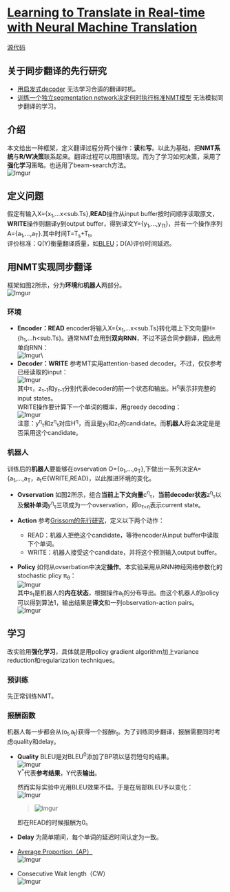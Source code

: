 # [Learning to Translate in Real-time with Neural Machine Translation](https://arxiv.org/abs/1610.00388)
[源代码](https://github.com/nyu-dl/dl4mt-simul-trans)
## 关于同步翻译的先行研究
- [用启发式decoder](https://arxiv.org/abs/1606.02012)
  无法学习合适的翻译时机。
- [训练一个独立segmentation network决定何时执行标准NMT模型](https://www.semanticscholar.org/paper/Simultaneous-Machine-Translation-using-Deep-Satija-Pineau/ee1eacd383ffaf0b4b00d7326dd4e6efc80dbb74)
  无法模拟同步翻译的学习。
## 介绍
本文给出一种框架，定义翻译过程分两个操作：**读**和**写**。以此为基础，把**NMT系统**与**R/W决策**联系起来。翻译过程可以用图1表现。而为了学习如何决策，采用了**强化学习**策略。也适用了beam-search方法。\
![Imgur](https://i.imgur.com/sGhahkH.png)
## 定义问题
假定有输入X={x<sub>1</sub>,&hellip;x<sub.Ts</sub>},**READ**操作从input buffer按时间顺序读取原文，**WRITE**操作则翻译y到output buffer，得到译文Y={y<sub>1</sub>,&hellip;,y<sub>Tt</sub>}，并有一个操作序列A={a<sub>1</sub>,&hellip;,a<sub>T</sub>}.其中时间T=T<sub>s</sub>+T<sub>t</sub>。\
评价标准：Q(Y)衡量翻译质量，如[BLEU](https://www.aclweb.org/anthology/P02-1040)；D(A)评价时间延迟。
## 用NMT实现同步翻译
框架如图2所示，分为**环境**和**机器人**两部分。\
![Imgur](https://i.imgur.com/6sFvGPp.png)
### 环境
- **Encoder：READ**
encoder将输入X={x<sub>1</sub>,&hellip;x<sub.Ts</sub>}转化喂上下文向量H={h<sub>1</sub>,&hellip;h<sub.Ts</sub>}。通常NMT会用到**双向RNN**，不过不适合同步翻译，因此用单向RNN：\
![Imgur](https://i.imgur.com/ZSIo9qi.png)\
- **Decoder：WRITE**
参考MT实用attention-based decoder。不过，仅仅参考已经读取的input：\
![Imgur](https://i.imgur.com/Nf9horI.png)\
其中&tau;，z<sub>&tau;-1</sub>和y<sub>&tau;-1</sub>分别代表decoder的前一个状态和输出。H<sup>&eta;</sup>表示非完整的input states。\
WRITE操作要计算下一个单词的概率，用greedy decoding：\
![Imgur](https://i.imgur.com/SJyV7fg.png)\
注意：y<sup>&eta;</sup><sub>&tau;</sub>和z<sup>&eta;</sup><sub>&tau;</sub>对应H<sup>&eta;</sup>，而且是y<sub>&tau;</sub>和z<sub>&tau;</sub>的candidate。而**机器人**将会决定是是否采用这个candidate。
### 机器人
训练后的**机器人**要能够在ovservation O={o<sub>1</sub>,&hellip;,o<sub>T</sub>},下做出一系列决定A={a<sub>1</sub>,&hellip;,a<sub>T</sub>，a<sub>t</sub>&isin;{WRITE,READ}，以此推进环境的变化。

- **Ovservation**
如图2所示，组合**当前上下文向量**c<sup>&eta;</sup><sub>&tau;</sub>，**当前decoder状态**z<sup>&eta;</sup><sub>&tau;</sub>以及**候补单词**y<sup>&eta;</sup><sub>&tau;</sub>三项成为一个ovservation，即o<sub>&tau;+&eta;</sub>表示current state。
- **Action**
参考[Grissom的先行研究](https://www.aclweb.org/anthology/D14-1140/)，定义以下两个动作：

  - READ：机器人拒绝这个candidate，等待encoder从input buffer中读取下个单词。
  - WRITE：机器人接受这个candidate，并将这个预测输入output buffer。
- **Policy**
如何从ovserbation中决定**操作**。本实验采用从RNN神经网络参数化的stochastic plicy &pi;<sub>&theta;</sub>：\
![Imgur](https://i.imgur.com/Ioqrwin.png)\
其中s<sub>t</sub>是机器人的**内在状态**，根据操作a<sub>t</sub>的分布导出。由这个机器人的policy可以得到算法1，输出结果是**译文**和一列observation-action pairs。\
![Imgur](https://i.imgur.com/jYOyetG.png)
## 学习
改实验用**强化学习**，具体就是用policy gradient algorithm加上variance reduction和regularization techniques。
### 预训练
先正常训练NMT。
### 报酬函数
机器人每一步都会从(o<sub>t</sub>,a<sub>t</sub>)获得一个报酬r<sub>t</sub>。为了训练同步翻译，报酬需要同时考虑quality和delay。

- **Quality**
BLEU是对BLEU<sup>0</sup>添加了BP项以惩罚短句的结果。\
![Imgur](https://i.imgur.com/jX9FoZT.png)\
Y<sup>\*</sup>代表**参考结果**，Y代表**输出**。

  然而实际实验中光用BLEU效果不佳。于是在局部BLEU予以变化：\
![Imgur](https://i.imgur.com/Nw0uqOw.png)
  > ![Imgur](https://i.imgur.com/dWZx7nO.png)

  即在READ的时候报酬为0。

- **Delay**
为简单期间，每个单词的延迟时间认定为一致。

- [Average Proportion（AP）](https://arxiv.org/abs/1606.02012)\
  ![Imgur](https://i.imgur.com/4vVFgOt.png)
  
- Consecutive Wait length（CW）\
  ![Imgur](https://i.imgur.com/OZqmyFY.png)
